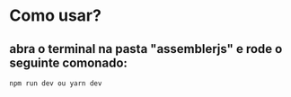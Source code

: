 # Como usar?

## abra o terminal na pasta "assemblerjs" e rode o seguinte comonado:

```
npm run dev ou yarn dev
```
